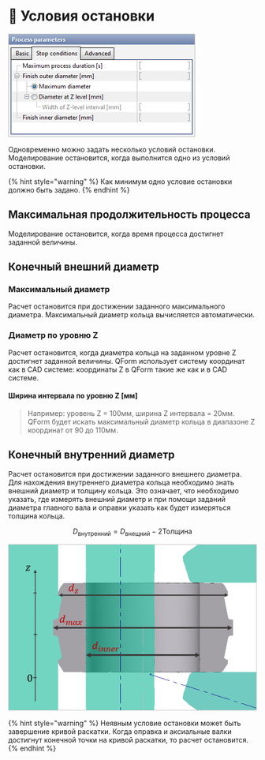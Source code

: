 # 🛑 Условия остановки

![](../.gitbook/assets/stop-conditions-small.png)

Одновременно можно задать несколько условий остановки. Моделирование остановится, когда выполнится одно из условий остановки.

{% hint style="warning" %}
Как минимум одно условие остановки должно быть задано.
{% endhint %}

## Максимальная продолжительность процесса

Моделирование остановится, когда время процесса достигнет заданной величины.

## Конечный внешний диаметр

### Максимальный диаметр

Расчет остановится при достижении заданного максимального диаметра. Максимальный диаметр кольца вычисляется автоматически.

### Диаметр по уровню Z

Расчет остановится, когда диаметра кольца на заданном уровне Z достигнет заданной величины. QForm использует систему координат как в CAD системе: координаты Z в QForm такие же как и в CAD системе.

#### Ширина интервала по уровню Z \[мм\]

> Например: уровень Z = 100мм, ширина Z интервала = 20мм. QForm будет искать максимальный диаметр кольца в диапазоне Z координат от 90 до 110мм.

## Конечный внутренний диаметр

Расчет остановится при достижении заданного внешнего диаметра. Для нахождения внутреннего диаметра кольца необходимо знать внешний диаметр и толщину кольца. Это означает, что необходимо указать, где измерять внешний диаметр и при помощи заданий диаметра главного вала и оправки указать как будет измеряться толщина кольца.

$$
D_{\text {внутренний}}=D_{\text {внещний}} - 2 \text{Толщина}
$$

![](../.gitbook/assets/2.-stop-conditions-2.png)

{% hint style="warning" %}
Неявным условие остановки может быть завершение кривой раскатки. Когда оправка и аксиальные валки достигнут конечной точки на кривой раскатки, то расчет остановится.
{% endhint %}



